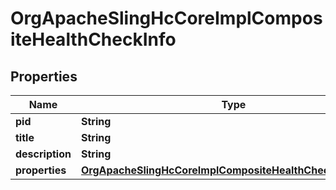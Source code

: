 
# OrgApacheSlingHcCoreImplCompositeHealthCheckInfo

## Properties
Name | Type | Description | Notes
------------ | ------------- | ------------- | -------------
**pid** | **String** |  |  [optional]
**title** | **String** |  |  [optional]
**description** | **String** |  |  [optional]
**properties** | [**OrgApacheSlingHcCoreImplCompositeHealthCheckProperties**](OrgApacheSlingHcCoreImplCompositeHealthCheckProperties.md) |  |  [optional]



